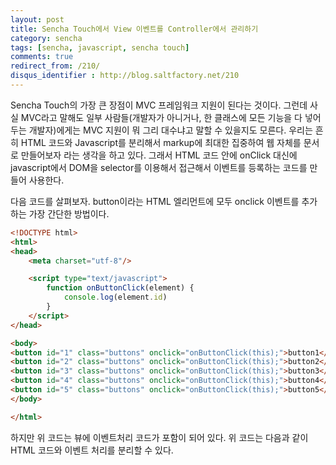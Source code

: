 ```yaml
---
layout: post
title: Sencha Touch에서 View 이벤트를 Controller에서 관리하기
category: sencha
tags: [sencha, javascript, sencha touch]
comments: true
redirect_from: /210/
disqus_identifier : http://blog.saltfactory.net/210
---
```


Sencha Touch의 가장 큰 장점이 MVC 프레임워크 지원이 된다는 것이다. 그런데 사실 MVC라고 말해도 일부 사람들(개발자가 아니거나, 한 클래스에 모든 기능을 다 넣어두는 개발자)에게는 MVC 지원이 뭐 그리 대수냐고 말할 수 있을지도 모른다. 우리는 흔히 HTML 코드와 Javascript를 분리해서 markup에 최대한 집중하여 웹 자체를 문서로 만들어보자 라는 생각을 하고 있다. 그래서 HTML 코드 안에 onClick 대신에 javascript에서 DOM을 selector를 이용해서 접근해서 이벤트를 등록하는 코드를 만들어 사용한다.

<!--more-->

다음 코드를 살펴보자. button이라는 HTML 엘리먼트에 모두 onclick 이벤트를 추가하는 가장 간단한 방법이다.

```html
<!DOCTYPE html>
<html>
<head>
    <meta charset="utf-8"/>

    <script type="text/javascript">
        function onButtonClick(element) {
            console.log(element.id)
        }
    </script>
</head>

<body>
<button id="1" class="buttons" onclick="onButtonClick(this);">button1</button>
<button id="2" class="buttons" onclick="onButtonClick(this);">button2</button>
<button id="3" class="buttons" onclick="onButtonClick(this);">button3</button>
<button id="4" class="buttons" onclick="onButtonClick(this);">button4</button>
<button id="5" class="buttons" onclick="onButtonClick(this);">button5</button>
</body>

</html>
```

하지만 위 코드는 뷰에 이벤트처리 코드가 포함이 되어 있다. 위 코드는 다음과 같이 HTML 코드와 이벤트 처리를 분리할 수 있다. <script>안에 코드는 script src로 외부 파일로 분리할 수 있으니 결국 이 HTML 문서에서는 이벤트에 관련된 코드를 분리해서 관리할 수 있게 된다.

```html
<!DOCTYPE html>
<html>
<head>
    <meta charset="utf-8"/>

    <script type="text/javascript">
        function onButtonClick(element) {
            console.log(element.id)
        }


        window.addEventListener("load", function () {
            var buttons = document.getElementsByClassName("buttons");

            for (var i = 0; i < buttons.length - 1; i++) {
                buttons[i].addEventListener("click", function () {
                    console.log(this.id)
                });

            }

        }, false);
    </script>
</head>

<body>
<button id="1" class="buttons">button1</button>
<button id="2" class="buttons">button2</button>
<button id="3" class="buttons">button3</button>
<button id="4" class="buttons">button4</button>
<button id="5" class="buttons">button5</button>
</body>

</html>
```

위 문서에서 이벤트 처리 코드만 파일로 분리했을 경우 남게되는 코드는 다음과 같다.

```html
<!DOCTYPE html>
<html>
<head>
    <meta charset="utf-8"/>
    <script src="buttons_handler.js"></script>
</head>

<body>
<button id="1" class="buttons">button1</button>
<button id="2" class="buttons">button2</button>
<button id="3" class="buttons">button3</button>
<button id="4" class="buttons">button4</button>
<button id="5" class="buttons">button5</button>
</body>

</html>
```

이렇게 문서와 이벤트 처리 코드가 분리되면 문서와 이벤트의 결합도가 낮아지게 된다. 이와 마찬가지로 Sencha Touch에서도 View에 이벤트를 처리하는 코드를 Controller에서 처리할 수 있게 분리한다면 View를 관리하는 파일에서 이벤트 처리를 모두 분리할 수 있다. 이것이 MVC에서 Controller의 event firewire 기능이다. Sencha Touch에서는 Ext에서 특정 참조에 대해서 이벤트를 등록할 수 있게 되어 있다. [Sencha Touch 2 (센차터치)를 이용한 웹앱 개발 - 9. 컨트롤러(Controller)](http://blog.saltfactory.net/154) 글을 참조하기 바란다.


### Controller에서 Panel 이벤트 처리

그럼 Sencha Touch에서 Panel에 관련된 이벤트를 간단하게 Controller에서 처리하는 방법을 살펴보자. Ext의 container에 관련된 객체들은 모두 listeners를 이용해서 이벤트를 처리를 listeners에 등록할 수 있다. 다음 코드는 Panel이 만들어질 때 발생하는 이벤트를 listeners에 등록해서 처리하는 것을 확인할 수 있다.

```javascript
/**
 * filename : MainPanel.js
 */

Ext.define('Saltfactory.view.MainPanel', {
    extend: 'Ext.Panel',
    id: 'MainPanel',
    alias: 'widget.MainPanel',
    xtype: 'mainpanel',
    config:{
        html:'Main Panel',
        listeners:{
            activate:function(){
                console.log('onActivate');
            },
            show:function(){
                console.log('onShow');
            },
            painted:function(){
                console.log('onPainted');
            }
        }
    },

    initialize: function () {
        this.callParent(arguments);
    }

});
```

위와 같이 listeners에 이벤트를 등록하면 다음과 같이 console에 로그가 남는 것을 확인할 수 있다.

![](http://cfile7.uf.tistory.com/image/11664D3A50E3AA7F2567B1)

이젠 View에서 처리하는 이벤트를 Controller에서 처리하도록 해보자. 먼저 activate를 controller 에 등록하는 경우이다. MainPanelController를 파일을 만들고 app.js에 다음과 같이 controller와 view 파일을 등록한다.

```javascript
/**
 * filename:app.js
 */
Ext.application({
    name: 'Saltfactory',

    appFolder : 'js/test/app',
    views: ['MainPanel'],
    controllers: ['MainPanelController'],
    launch: function() {

        var mainView = {xtype:'mainpanel'};

        Ext.Viewport.add(mainView);


    }
});
```

그리고 view 파일인 MainPanel.js 에서 listeners를 모두 주석처리를 한다.

```javascript
/**
 * filename : MainPanel.js
 */

Ext.define('Saltfactory.view.MainPanel', {
    extend: 'Ext.Panel',
    id: 'MainPanel',
    alias: 'widget.MainPanel',
    xtype: 'mainpanel',
    config:{
        html:'Main Panel'
//        listeners:{
//            activate:function(){
//                console.log('onActivate');
//            },
//            show:function(){
//                console.log('onShow');
//            },
//            painted:function(){
//                console.log('onPainted');
//            }
//        }
    },

    initialize: function () {
        this.callParent(arguments);
    }

});
```

마지막으로 Controller에서 뷰 객체를 refs에 등록하고 해당하는 refs에 등록된 객체에 control을 정의한다. View의 listeners 에 등록된 activate가 controller에 activate로 정의하고 해당하는 함수의 이름을 지정하면 refs에 등록된 객체에 이벤트 처리 핸들러가 바인딩되게 된다.

```javascript
/**
 * filename : MainPanelController.js
 */

Ext.define('Saltfactory.controller.MainPanelController', {
    extend:'Ext.app.Controller',
    alias:'MainPanelController',
    config:{
        refs:{
            mainPanel:'mainpanel'
        },
        control:{
            mainPanel:{
                activate:'onActivate'
            }
        }

    },

    onActivate:function(){
        console.log('onActivate');
    },


    init:function () {
        console.log('init MainPanelContorller');
    },

    launch:function () {

    }

});
```

웹 앱을 다시 리로드 시켜보자. View에서 listeners에 등록해서 사용할 때는 view에 있는 handler 함수가 동작했지만 controller에 추가한 handler가 동작하고 있는 것을 확인할 수 있다.

![](http://cfile1.uf.tistory.com/image/0324E53D50E3AD1822F407)

이렇게 View의 event를 Controller로 분리함으로 View에는 실제 display시키는 것에만 집주할 수 있게 되고 Controller에서 이벤트와 데이터를 처리해서 View 코드의 의존성은 낮출수 있게 된다.

## 참고

1. http://docs.sencha.com/touch/2-0/#!/api/Ext.app.Controller
2. http://miamicoder.com/2012/how-to-create-a-sencha-touch-2-app-part-1/

## 연구원 소개

* 작성자 : [송성광](http://about.me/saltfactory) 개발 연구원
* 블로그 : http://blog.saltfactory.net
* 이메일 : [saltfactory@gmail.com](mailto:saltfactory@gmail.com)
* 트위터 : [@saltfactory](https://twitter.com/saltfactory)
* 페이스북 : https://facebook.com/salthub
* 연구소 : [하이브레인넷](http://www.hibrain.net) 부설연구소
* 연구실 : [창원대학교 데이터베이스 연구실](http://dblab.changwon.ac.kr)
